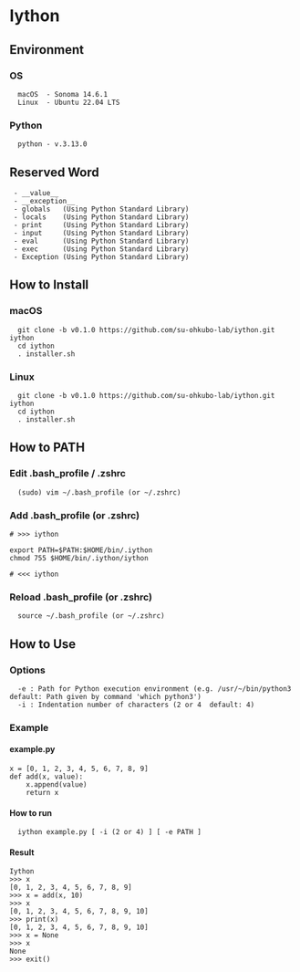 # Iython
## Environment
### OS
```
  macOS  - Sonoma 14.6.1
  Linux  - Ubuntu 22.04 LTS 
```
### Python
```
  python - v.3.13.0
```
## Reserved Word
```
 - __value__
 - __exception__
 - globals   (Using Python Standard Library)
 - locals    (Using Python Standard Library)
 - print     (Using Python Standard Library)
 - input     (Using Python Standard Library)
 - eval      (Using Python Standard Library)
 - exec      (Using Python Standard Library)
 - Exception (Using Python Standard Library)
```
## How to Install
### macOS
```
  git clone -b v0.1.0 https://github.com/su-ohkubo-lab/iython.git iython
  cd iython
  . installer.sh
```
### Linux
```
  git clone -b v0.1.0 https://github.com/su-ohkubo-lab/iython.git iython
  cd iython
  . installer.sh
```
## How to PATH
### Edit .bash_profile / .zshrc
```
  (sudo) vim ~/.bash_profile (or ~/.zshrc)
```
### Add .bash_profile (or .zshrc)
```
# >>> iython

export PATH=$PATH:$HOME/bin/.iython
chmod 755 $HOME/bin/.iython/iython

# <<< iython
```
### Reload .bash_profile (or .zshrc)
```
  source ~/.bash_profile (or ~/.zshrc)
```

## How to Use
### Options
```
  -e : Path for Python execution environment (e.g. /usr/~/bin/python3  default: Path given by command 'which python3')
  -i : Indentation number of characters (2 or 4  default: 4)
```
### Example
#### example.py
```
x = [0, 1, 2, 3, 4, 5, 6, 7, 8, 9]
def add(x, value):
    x.append(value)
    return x
```
#### How to run
```
  iython example.py [ -i (2 or 4) ] [ -e PATH ]
```
#### Result
```
Iython
>>> x
[0, 1, 2, 3, 4, 5, 6, 7, 8, 9]
>>> x = add(x, 10)
>>> x
[0, 1, 2, 3, 4, 5, 6, 7, 8, 9, 10]
>>> print(x)
[0, 1, 2, 3, 4, 5, 6, 7, 8, 9, 10]
>>> x = None
>>> x
None
>>> exit()
```
